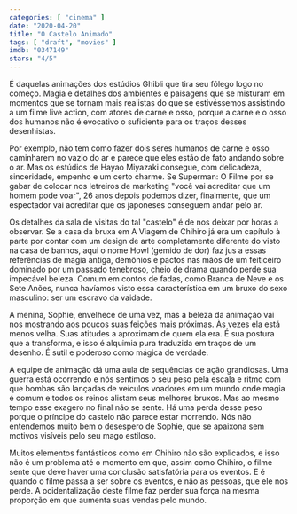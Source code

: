 ```yaml
---
categories: [ "cinema" ]
date: "2020-04-20"
title: "O Castelo Animado"
tags: [ "draft", "movies" ]
imdb: "0347149"
stars: "4/5"
---
```

É daquelas animações dos estúdios Ghibli que tira seu fôlego logo no começo. Magia e detalhes dos ambientes e paisagens que se misturam em momentos que se tornam mais realistas do que se estivéssemos assistindo a um filme live action, com atores de carne e osso, porque a carne e o osso dos humanos não é evocativo o suficiente para os traços desses desenhistas.

Por exemplo, não tem como fazer dois seres humanos de carne e osso caminharem no vazio do ar e parece que eles estão de fato andando sobre o ar. Mas os estúdios de Hayao Miyazaki consegue, com delicadeza, sinceridade, empenho e um certo charme. Se Superman: O Filme por se gabar de colocar nos letreiros de marketing "você vai acreditar que um homem pode voar", 26 anos depois podemos dizer, finalmente, que um espectador vai acreditar que os japoneses conseguem andar pelo ar.

Os detalhes da sala de visitas do tal "castelo" é de nos deixar por horas a observar. Se a casa da bruxa em A Viagem de Chihiro já era um capítulo à parte por contar com um design de arte completamente diferente do visto na casa de banhos, aqui o nome Howl (gemido de dor) faz jus a essas referências de magia antiga, demônios e pactos nas mãos de um feiticeiro dominado por um passado tenebroso, cheio de drama quando perde sua impecável beleza. Comum em contos de fadas, como Branca de Neve e os Sete Anões, nunca havíamos visto essa característica em um bruxo do sexo masculino: ser um escravo da vaidade.

A menina, Sophie, envelhece de uma vez, mas a beleza da animação vai nos mostrando aos poucos suas feições mais próximas. Às vezes ela está menos velha. Suas atitudes a aproximam de quem ela era. É sua postura que a transforma, e isso é alquimia pura traduzida em traços de um desenho. É sutil e poderoso como mágica de verdade.

A equipe de animação dá uma aula de sequências de ação grandiosas. Uma guerra está ocorrendo e nós sentimos o seu peso pela escala e ritmo com que bombas são lançadas de veículos voadores em um mundo onde magia é comum e todos os reinos alistam seus melhores bruxos. Mas ao mesmo tempo esse exagero no final não se sente. Há uma perda desse peso porque o príncipe do castelo não parece estar morrendo. Nós não entendemos muito bem o desespero de Sophie, que se apaixona sem motivos visíveis pelo seu mago estiloso.

Muitos elementos fantásticos como em Chihiro não são explicados, e isso não é um problema até o momento em que, assim como Chihiro, o filme sente que deve haver uma conclusão satisfatória para os eventos. E é quando o filme passa a ser sobre os eventos, e não as pessoas, que ele nos perde. A ocidentalização deste filme faz perder sua força na mesma proporção em que aumenta suas vendas pelo mundo.
